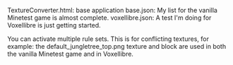 TextureConverter.html:  base application
base.json: My list for the vanilla Minetest game is almost complete.
voxellibre.json: A test I'm doing for Voxellibre is just getting started.

You can activate multiple rule sets. This is for conflicting textures, for example:
the default_jungletree_top.png texture and block are used in both the vanilla Minetest game and in Voxellibre.

